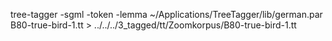 tree-tagger -sgml -token -lemma ~/Applications/TreeTagger/lib/german.par B80-true-bird-1.tt > ../../../3_tagged/tt/Zoomkorpus/B80-true-bird-1.tt
